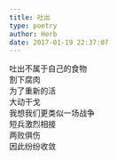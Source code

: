 ```yaml
---  
title: 吐出  
type: poetry  
author: Herb  
date: 2017-01-19 22:37:07    
---  
```

吐出不属于自己的食物  
割下腐肉  
为了重新的活  
大动干戈    
我想我们更类似一场战争  
短兵激烈相接  
两败俱伤  
因此纷纷收敛